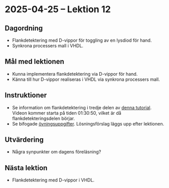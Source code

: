# 2025-04-25 – Lektion 12

## Dagordning
* Flankdetektering med D-vippor för toggling av en lysdiod för hand.
* Synkrona processers mall i VHDL.

## Mål med lektionen
* Kunna implementera flankdetektering via D-vippor för hand.
* Känna till hur D-vippor realiseras i VHDL via synkrona processers mall.

## Instruktioner
* Se information om flankdetektering i tredje delen av [denna tutorial](https://youtu.be/utDHdTgZUz0?si=hEZ2e2Uz4J_LVsf8&t=5450).
Videon kommer starta på tiden 01:30:50, vilket är då flankdetekteringsdelen börjar.
* Se bifogade [övningsuppgifter](./Övningsuppgifter%202025-04-25.pdf). Lösningsförslag läggs upp efter lektionen.

## Utvärdering
* Några synpunkter om dagens föreläsning?

## Nästa lektion
* Flankdetektering med D-vippor i VHDL.
